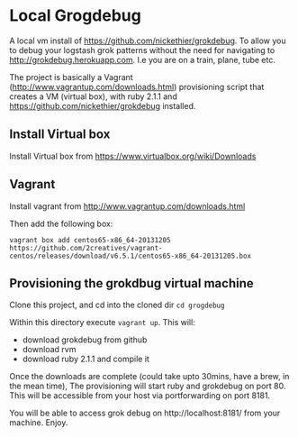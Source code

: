 # Local Grogdebug

A local vm install of https://github.com/nickethier/grokdebug.
To allow you to debug your logstash grok patterns without the need for 
navigating to http://grokdebug.herokuapp.com.  I.e you are on a train, plane, tube etc.

The project is basically a Vagrant (http://www.vagrantup.com/downloads.html) provisioning
script that creates a VM (virtual box), with ruby 2.1.1 and https://github.com/nickethier/grokdebug 
installed.

## Install Virtual box

Install Virtual box from https://www.virtualbox.org/wiki/Downloads
    
## Vagrant

Install vagrant from http://www.vagrantup.com/downloads.html

Then add the following box:

    vagrant box add centos65-x86_64-20131205 https://github.com/2creatives/vagrant-centos/releases/download/v6.5.1/centos65-x86_64-20131205.box

## Provisioning the grokdbug virtual machine

Clone this project, and cd into the cloned dir `cd grogdebug`

Within this directory execute `vagrant up`.  This will:

- download grokdebug from github
- download rvm
- download ruby 2.1.1 and compile it

Once the downloads are complete (could take upto 30mins, have a brew, in the mean time),
The provisioning will start ruby and grokdebug on port 80.  This will be accessible from your
host via portforwarding on port 8181.

You will be able to access grok debug on http://localhost:8181/ from your machine.
Enjoy. 
